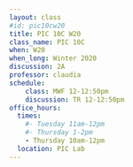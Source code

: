 ```yaml
---
layout: class
#id: pic10cw20
title: PIC 10C W20
class_name: PIC 10C
when: W20
when_long: Winter 2020
discussion: 2A
professor: claudia
schedule:
    class: MWF 12-12:50pm
    discussion: TR 12-12:50pm
office_hours: 
  times:
    #- Tuesday 11am-12pm
    #- Thursday 1-2pm
    - Thursday 10am-12pm
  location: PIC Lab
---
```


<!--
<h1>
{{ class_name }}, {{ when_long }}
</h1>
-->

